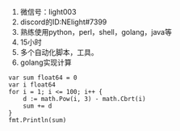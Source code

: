 1. 微信号：light003
2. discord的ID:NElight#7399
3. 熟练使用python，perl，shell，golang，java等
4. 15小时
5. 多个自动化脚本，工具。
6. golang实现计算
```
var sum float64 = 0
var i float64
for i = 1; i <= 100; i++ {
	d := math.Pow(i, 3) - math.Cbrt(i)
	sum += d
}
fmt.Println(sum)
```
